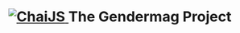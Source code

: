 <h1>
  <a href="http://gendermag.org" title="Gendermag">
    <img alt="ChaiJS" src="http://gendermag.org/images/rsz_profile_pic.png">
  </a>
  The Gendermag Project
</h1>
